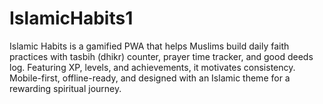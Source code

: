 # IslamicHabits1
Islamic Habits is a gamified PWA that helps Muslims build daily faith practices with tasbih (dhikr) counter, prayer time tracker, and good deeds log. Featuring XP, levels, and achievements, it motivates consistency. Mobile-first, offline-ready, and designed with an Islamic theme for a rewarding spiritual journey.
